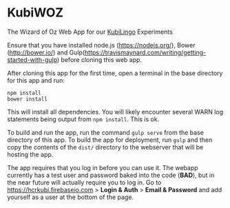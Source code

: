 # KubiWOZ
The Wizard of Oz Web App for our [KubiLingo](git@github.com:hcrlab/Kubi.git) Experiments

Ensure that you have installed node.js (https://nodejs.org/), Bower (http://bower.io/) and Gulp(https://travismaynard.com/writing/getting-started-with-gulp) before cloning this web app.

After cloning this app for the first time, open a terminal in the base directory for this app and run:

    npm install
    bower install

This will install all dependencies. You will likely encounter several WARN log statements being output from `npm install`. This is ok. 

To build and run the app, run the command `gulp serve` from the base directory of this app. To build the app for deployment, run `gulp` and then copy the contents of the `dist/` directory to the webserver that will be hosting the app.

The app requires that you log in before you can use it. The webapp currently has a test user and password baked into the code (__BAD__), but in the near future will actually require you to log in. Go to https://hcrkubi.firebaseio.com > **Login & Auth** > **Email & Password** and add yourself as a user at the bottom of the page.